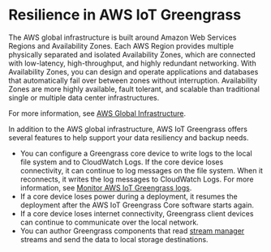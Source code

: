 # Resilience in AWS IoT Greengrass<a name="disaster-recovery-resiliency"></a>

The AWS global infrastructure is built around Amazon Web Services Regions and Availability Zones\. Each AWS Region provides multiple physically separated and isolated Availability Zones, which are connected with low\-latency, high\-throughput, and highly redundant networking\. With Availability Zones, you can design and operate applications and databases that automatically fail over between zones without interruption\. Availability Zones are more highly available, fault tolerant, and scalable than traditional single or multiple data center infrastructures\. 

For more information, see [AWS Global Infrastructure](http://aws.amazon.com/about-aws/global-infrastructure/)\.

In addition to the AWS global infrastructure, AWS IoT Greengrass offers several features to help support your data resiliency and backup needs\.
+ You can configure a Greengrass core device to write logs to the local file system and to CloudWatch Logs\. If the core device loses connectivity, it can continue to log messages on the file system\. When it reconnects, it writes the log messages to CloudWatch Logs\. For more information, see [Monitor AWS IoT Greengrass logs](monitor-logs.md)\.
+ If a core device loses power during a deployment, it resumes the deployment after the AWS IoT Greengrass Core software starts again\.
+ If a core device loses internet connectivity, Greengrass client devices can continue to communicate over the local network\.
+ You can author Greengrass components that read [stream manager](manage-data-streams.md) streams and send the data to local storage destinations\.